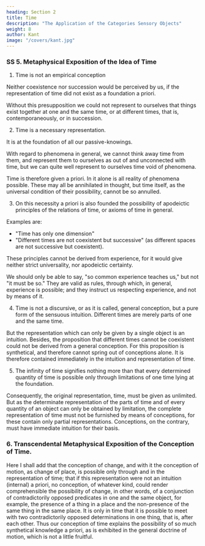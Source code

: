 ```yaml
---
heading: Section 2
title: Time
description: "The Application of the Categories Sensory Objects"
weight: 8
author: Kant
image: "/covers/kant.jpg"
---
```




### SS 5. Metaphysical Exposition of the Idea of Time

1. Time is not an empirical conception

Neither coexistence nor succession would be perceived by us, if the representation of time did not exist as a foundation a priori.

Without this presupposition we could not represent to ourselves that things exist together at one and the same time, or at different times, that is, contemporaneously, or in succession.


2. Time is a necessary representation.

It is at the foundation of all our passive-knowings.

 <!-- intuitions. -->

With regard to phenomena in general, we cannot think away time from them, and represent them to ourselves as out of and unconnected with time, but we can quite well represent to ourselves time void of phenomena. 

Time is therefore given a priori. In it alone is all reality of phenomena possible. These may all be annihilated in thought, but time itself, as the universal condition of their possibility, cannot be so annulled.


3. On this necessity a priori is also founded the possibility of apodeictic principles of the relations of time, or axioms of time in general.

Examples are: 
- "Time has only one dimension"
- "Different times are not coexistent but successive" (as different spaces are not successive but coexistent).

These principles cannot be derived from experience, for it would give neither strict universality, nor apodeictic certainty. 

We should only be able to say, "so common experience teaches us," but not "it must be so." They are valid as rules, through which, in general, experience is possible; and they instruct us respecting experience, and not by means of it.


4. Time is not a discursive, or as it is called, general conception, but a pure form of the sensuous intuition. Different times are merely parts of one and the same time. 

But the representation which can only be given by a single object is an intuition. Besides, the proposition that different times cannot be coexistent could not be derived from a general conception. For this proposition is synthetical, and therefore cannot spring out of conceptions alone. It is therefore contained immediately in the intuition and representation of time.


5. The infinity of time signifies nothing more than that every determined quantity of time is possible only through limitations of one time lying at the foundation. 

Consequently, the original representation, time, must be given as unlimited. But as the determinate representation of the parts of time and of every quantity of an object can only be obtained by limitation, the complete representation of time must not be furnished by means of conceptions, for these contain only partial representations. Conceptions, on the contrary, must have immediate intuition for their basis.


### 6. Transcendental Metaphysical Exposition of the Conception of Time.

<!-- I may here refer to what is said above (SS 5, 3), where, for or sake of brevity, I have placed under the head of metaphysical exposition, that which is properly transcendental. -->

Here I shall add that the conception of change, and with it the conception of motion, as change of place, is possible only through and in the representation of time; that if this representation were not an intuition (internal) a priori, no conception, of whatever kind, could render comprehensible the possibility of change, in other words, of a conjunction of contradictorily opposed predicates in one and the same object, for example, the presence of a thing in a place and the non-presence of the same thing in the same place. It is only in time that it is possible to meet with two contradictorily opposed determinations in one thing, that is, after each other. Thus our conception of time explains the possibility of so much synthetical knowledge a priori, as is exhibited in the general doctrine of motion, which is not a little fruitful.
